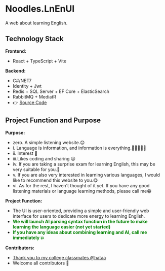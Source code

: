 # Noodles.LnEnUI
A web about learning English.

## Technology Stack

**Frontend:**
  - React + TypeScript + Vite

**Backend:**

- C#/NET7
- Identity + Jwt
- Redis + SQL Server + EF Core + ElasticSearch
- RabbitMQ + MediatR
- 👉 [Source Code](https://github.com/SYYYanyangyu/Noodles.LnEn)

## Project Function and Purpose

**Purpose:**
  - zero.  A simple listening website.😊
  - i.  Language is information, and information is everything.👋👋🏻👋🏿
  - ii. Interest 🤣
  - iii.Likes coding and sharing 😉
  - iv. If you are taking a surprise exam for learning English, this may be very suitable for you.🤤
  - v.  If you are also very interested in learning various languages, I would like to recommend this website to you.😋
  - vi. As for the rest, I haven't thought of it yet. If you have any good listening materials or language learning methods, please call me😁 

**Project Function:**

  - The UI is user-oriented, providing a simple and user-friendly web interface for users to dedicate more energy to learning English.
  - <font color=#008000>**We will launch AI parsing syntax function in the future to make learning the language easier (not yet started)**</font>
  - <font color=#008000>**If you have any ideas about combining learning and AI, call me immediately 💥**</font>

**Contributors:**
  - [Thank you to my college classmates @hataa](https://github.com/hata33)
  - Welcome all contributors 🥳
